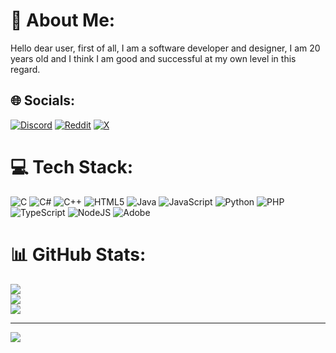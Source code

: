 # 💫 About Me:
Hello dear user, first of all, I am a software developer and designer, I am 20 years old and I think I am good and successful at my own level in this regard.


## 🌐 Socials:
[![Discord](https://img.shields.io/badge/Discord-%237289DA.svg?logo=discord&logoColor=white)](https://discord.gg/https://discord.gg/WDfsyvEGKb) [![Reddit](https://img.shields.io/badge/Reddit-%23FF4500.svg?logo=Reddit&logoColor=white)](https://reddit.com/user/Free-Relief3607) [![X](https://img.shields.io/badge/X-black.svg?logo=X&logoColor=white)](https://x.com/Achiwal) 

# 💻 Tech Stack:
![C](https://img.shields.io/badge/c-%2300599C.svg?style=for-the-badge&logo=c&logoColor=white) ![C#](https://img.shields.io/badge/c%23-%23239120.svg?style=for-the-badge&logo=csharp&logoColor=white) ![C++](https://img.shields.io/badge/c++-%2300599C.svg?style=for-the-badge&logo=c%2B%2B&logoColor=white) ![HTML5](https://img.shields.io/badge/html5-%23E34F26.svg?style=for-the-badge&logo=html5&logoColor=white) ![Java](https://img.shields.io/badge/java-%23ED8B00.svg?style=for-the-badge&logo=openjdk&logoColor=white) ![JavaScript](https://img.shields.io/badge/javascript-%23323330.svg?style=for-the-badge&logo=javascript&logoColor=%23F7DF1E) ![Python](https://img.shields.io/badge/python-3670A0?style=for-the-badge&logo=python&logoColor=ffdd54) ![PHP](https://img.shields.io/badge/php-%23777BB4.svg?style=for-the-badge&logo=php&logoColor=white) ![TypeScript](https://img.shields.io/badge/typescript-%23007ACC.svg?style=for-the-badge&logo=typescript&logoColor=white) ![NodeJS](https://img.shields.io/badge/node.js-6DA55F?style=for-the-badge&logo=node.js&logoColor=white) ![Adobe](https://img.shields.io/badge/adobe-%23FF0000.svg?style=for-the-badge&logo=adobe&logoColor=white)
# 📊 GitHub Stats:
![](https://github-readme-stats.vercel.app/api?username=Achiwal&theme=dark&hide_border=false&include_all_commits=false&count_private=false)<br/>
![](https://github-readme-streak-stats.herokuapp.com/?user=Achiwal&theme=dark&hide_border=false)<br/>
![](https://github-readme-stats.vercel.app/api/top-langs/?username=Achiwal&theme=dark&hide_border=false&include_all_commits=false&count_private=false&layout=compact)

---
[![](https://visitcount.itsvg.in/api?id=Achiwal&icon=0&color=0)](https://visitcount.itsvg.in)

<!-- Proudly created with GPRM ( https://gprm.itsvg.in ) -->
